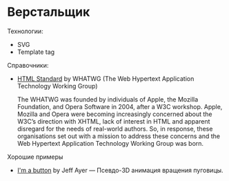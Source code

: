 Верстальщик
===========


Технологии:

- SVG
- Template tag


Справочники:

- [HTML Standard](https://html.spec.whatwg.org/)
  by WHATWG (The Web Hypertext Application Technology Working Group)

    The WHATWG was founded by individuals of Apple, the Mozilla Foundation,
    and Opera Software in 2004, after a W3C workshop. Apple, Mozilla and Opera
    were becoming increasingly concerned about the W3C’s direction with XHTML,
    lack of interest in HTML and apparent disregard for the needs of real-world
    authors. So, in response, these organisations set out with a mission
    to address these concerns and the Web Hypertext Application Technology
    Working Group was born.


Хорошие примеры

- [I'm a button](https://codepen.io/DeptofJeffAyer/pen/waLYxy)
  by Jeff Ayer — Псевдо-3D анимация вращения пуговицы.
